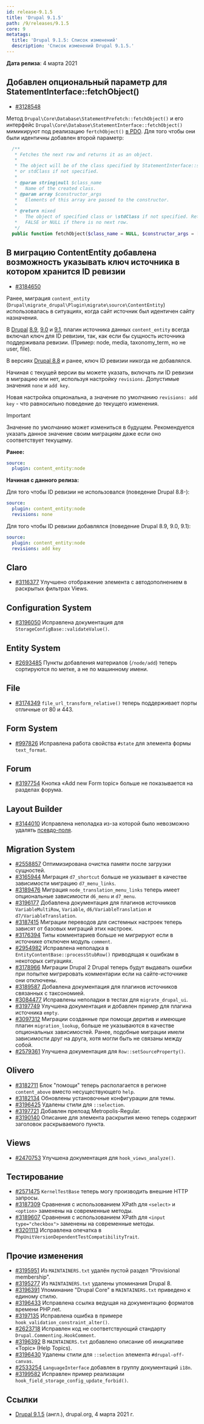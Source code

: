 ```yaml
---
id: release-9.1.5
title: 'Drupal 9.1.5'
path: /9/releases/9.1.5
core: 9
metatags:
  title: 'Drupal 9.1.5: Список изменений'
  description: 'Список изменений Drupal 9.1.5.'
---
```


**Дата релиза**: 4 марта 2021

## Добавлен опциональный параметр для StatementInterface::fetchObject()

- [#3128548](https://www.drupal.org/project/drupal/issues/3128548)

Метод `Drupal\Core\Database\StatementPrefetch::fetchObject()` и его интерфейс `Drupal\Core\Database\StatementInterface::fetchObject()` мимикируют под реализацию `fertchObject()` [в PDO](https://www.php.net/manual/en/pdostatement.fetchobject.php). Для того чтобы они были идентичны добавлен второй параметр:

```php
  /**
   * Fetches the next row and returns it as an object.
   *
   * The object will be of the class specified by StatementInterface::setFetchMode()
   * or stdClass if not specified.
   *
   * @param string|null $class_name
   *   Name of the created class.
   * @param array $constructor_args
   *   Elements of this array are passed to the constructor.
   *
   * @return mixed
   *   The object of specified class or \stdClass if not specified. Returns
   *   FALSE or NULL if there is no next row.
   */
  public function fetchObject($class_name = NULL, $constructor_args = []);
```

## В миграцию ContentEntity добавлена возможность указывать ключ источника в котором хранится ID ревизии

- [#3184650](https://www.drupal.org/project/drupal/issues/3184650) 

Ранее, миграция `content_entity` (`Drupal\migrate_drupal\Plugin\migrate\source\ContentEntity`) использовалась в ситуациях, когда сайт источник был идентичен сайту назначения.

В [Drupal](../../../../index.md) [8.9](../../../../8/releases/8.9.x/8.9.0/index.md), [9.0](../../9.0.x/9.0.0/index.md) и [9.1](../9.1.0/index.md), плагин источника данных `content_entity` всегда включал ключ для ID ревизии, так, как если бы сущность источника поддерживала ревизии. (Пример: node, media, taxonomy_term, но не user, file).

В версиях [Drupal 8.8](../../../../8/releases/8.8.x/8.8.0/index.md) и ранее, ключ ID ревизии никогда не добавлялся.

Начиная с текущей версии вы можете указать, включать ли ID ревизии в миграцию или нет, используя настройку `revisions`. Допустимые значения `none` и `add key`.

Новая настройка опциональна, а значение по умолчанию `revisions: add key` - что равносильно поведение до текущего изменения.

> [!IMPORTANT]
> Значение по умолчанию может измениться в будущем. Рекомендуется указать данное значение своим миграциям даже если оно соответствует текущему.

**Ранее:**

```yaml
source:
  plugin: content_entity:node
```

**Начиная с данного релиза:**

Для того чтобы ID ревизии не использовался (поведение Drupal 8.8-):

```yaml
source:
  plugin: content_entity:node
  revisions: none
```

Для того чтобы ID ревизии добавлялся (поведение Drupal 8.9, 9.0, 9.1):

```yaml
source:
  plugin: content_entity:node
  revisions: add key
```

## Claro

- [#3116377](https://www.drupal.org/project/drupal/issues/3116377) Улучшено отображение элемента с автодополнением в раскрытых фильтрах Views.

## Configuration System

- [#3196050](https://www.drupal.org/project/drupal/issues/3196050) Исправлена документация для `StorageConfigBase::validateValue()`.

## Entity System

- [#2693485](https://www.drupal.org/project/drupal/issues/2693485) Пункты добавления материалов (`/node/add`) теперь сортируются по метке, а не по машинному имени.

## File

- [#3174349](https://www.drupal.org/project/drupal/issues/3174349) `file_url_transform_relative()` теперь поддерживает порты отличные от 80 и 443.

## Form System

- [#997826](https://www.drupal.org/project/drupal/issues/997826) Исправлена работа свойства `#state` для элемента формы `text_format`.

## Forum

- [#3197754](https://www.drupal.org/project/drupal/issues/3197754) Кнопка «Add new Form topic» больше не показывается на разделах форума.

## Layout Builder

- [#3144010](https://www.drupal.org/project/drupal/issues/3144010) Исправлена неполадка из-за которой было невозможно удалять [псевдо-поля](../../../hooks/extra-fields/index.md).

## Migration System

- [#2558857](https://www.drupal.org/project/drupal/issues/2558857) Оптимизирована очистка памяти после загрузки сущностей.
- [#3165944](https://www.drupal.org/project/drupal/issues/3165944) Миграция `d7_shortcut` больше не указывает в качестве зависимости миграцию `d7_menu_links`.
- [#3189476](https://www.drupal.org/project/drupal/issues/3189476) Миграция `node_translation_menu_links` теперь имеет опциональные зависимости `d6_menu` и `d7_menu`.
- [#3196177](https://www.drupal.org/project/drupal/issues/3196177) Добавлена документация для плагинов источников `VariableMultiRow`, `Variable`, `d6/VariableTranslation` и `d7/VariableTranslation`.
- [#3187415](https://www.drupal.org/project/drupal/issues/3187415) Миграции переводов для системных настроек теперь зависят от базовых миграций этих настроек.
- [#3176394](https://www.drupal.org/project/drupal/issues/3176394) Типы комментариев больше не мигрируют если в источнике отключен модуль `comment`.
- [#2954982](https://www.drupal.org/project/drupal/issues/2954982) Исправлена неполадка в `EntityContentBase::processStubRow()` приводящая к ошибкам в некоторых ситуациях.
- [#3178966](https://www.drupal.org/project/drupal/issues/3178966) Миграции Drupal 2 Drupal теперь будут выдавать ошибки при попытке мигрировать комментарии если на сайте-источнике они отключены.
- [#3189587](https://www.drupal.org/project/drupal/issues/3189587) Добавлена документация для плагинов источников связанных с таксономией.
- [#3084477](https://www.drupal.org/project/drupal/issues/3084477) Исправлены неполадки в тестах для `migrate_drupal_ui`.
- [#3197749](https://www.drupal.org/project/drupal/issues/3197749) Улучшена документация и добавлен пример для плагина источника `empty`.
- [#3097312](https://www.drupal.org/project/drupal/issues/3097312) Миграции созданные при помощи деритив и имеющие плагин `migration_lookup`, больше не указываются в качестве опциональных зависимостей. Ранее, подобные миграции имели зависимости друг на друга, хотя могли быть не связаны между собой.
- [#2579361](https://www.drupal.org/project/drupal/issues/2579361) Улучшена документация для `Row::setSourceProperty()`.

## Olivero

- [#3182711](https://www.drupal.org/project/drupal/issues/3182711) Блок "помощи" теперь располагается в регионе `content_above` вместо несуществующего `help`.
- [#3182134](https://www.drupal.org/project/drupal/issues/3182134) Обновлены установочные конфигурации для темы.
- [#3196425](https://www.drupal.org/project/drupal/issues/3196425) Удалены стили для `::selection`.
- [#3197721](https://www.drupal.org/project/drupal/issues/3197721) Добавлен прелоад Metropolis-Regular.
- [#3190140](https://www.drupal.org/project/drupal/issues/3190140) Описание для элемента раскрытия меню теперь содержит заголовок раскрываемого пункта.

## Views

- [#2470753](https://www.drupal.org/project/drupal/issues/2470753) Улучшена документация для `hook_views_analyze()`.

## Тестирование

- [#2571475](https://www.drupal.org/project/drupal/issues/2571475) `KernelTestBase` теперь могу производить внешние HTTP запросы.
- [#3187309](https://www.drupal.org/project/drupal/issues/3187309) Сравнения с использованием XPath для `<select>` и `<option>` заменены на современные методы.
- [#3189607](https://www.drupal.org/project/drupal/issues/3189607) Сравнения с использованием XPath для `<input type="checkbox">` заменены на современные методы.
- [#3201113](https://www.drupal.org/project/drupal/issues/3201113) Исправлена опечатка в `PhpUnitVersionDependentTestCompatibilityTrait`.

## Прочие изменения

- [#3195951](https://www.drupal.org/project/drupal/issues/3195951) Из `MAINTAINERS.txt` удалён пустой раздел "Provisional membership".
- [#3195277](https://www.drupal.org/project/drupal/issues/3195277) Из `MAINTAINERS.txt` удалены упоминания Drupal 8.
- [#3196391](https://www.drupal.org/project/drupal/issues/3196391) Упоминание "Drupal Core" в `MAINTAINERS.txt` приведено к единому стилю.
- [#3196433](https://www.drupal.org/project/drupal/issues/3196433) Исправлена ссылка ведущая на документацию форматов времени PHP.net.
- [#3197135](https://www.drupal.org/project/drupal/issues/3197135) Исправлена ошибка в примере `hook_validation_constraint_alter()`.
- [#2623718](https://www.drupal.org/project/drupal/issues/2623718) Исправлен код не соответствующий стандарту `Drupal.Commenting.HookComment`.
- [#3196392](https://www.drupal.org/project/drupal/issues/3196392) В `MAINTAINERS.txt` добавлено описание об инициативе «Topic» (Help Topics).
- [#3196430](https://www.drupal.org/project/drupal/issues/3196430) Удалены стили для `::selection` элемента `#drupal-off-canvas`.
- [#2533254](https://www.drupal.org/project/drupal/issues/2533254) `LanguageInterface` добавлен в группу документаций `i18n`.
- [#3199582](https://www.drupal.org/project/drupal/issues/3199582) Исправлен пример реализации `hook_field_storage_config_update_forbid()`.

## Ссылки

- [Drupal 9.1.5](https://www.drupal.org/project/drupal/releases/9.1.5) (англ.), drupal.org, 4 марта 2021 г.
